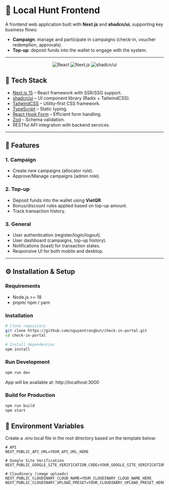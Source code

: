 # 🎯 Local Hunt Frontend

A frontend web application built with **Next.js** and **shadcn/ui**, supporting key business flows:
- **Campaign**: manage and participate in campaigns (check-in, voucher redemption, approvals).
- **Top-up**: deposit funds into the wallet to engage with the system.

---
<div align="center">
  <img src="https://img.shields.io/badge/React-20232A?style=for-the-badge&logo=react&logoColor=61DAFB" alt="React">
  <img src="https://img.shields.io/badge/Next.js-000000?style=for-the-badge&logo=nextdotjs&logoColor=white" alt="Next.js">
  <img src="https://img.shields.io/badge/shadcn%2Fui-000000?style=for-the-badge&logo=radix-ui&logoColor=white" alt="shadcn/ui">
</div>

## 🚀 Tech Stack

- [Next.js 15](https://nextjs.org/) – React framework with SSR/SSG support.
- [shadcn/ui](https://ui.shadcn.com/) – UI component library (Radix + TailwindCSS).
- [TailwindCSS](https://tailwindcss.com/) – Utility-first CSS framework.
- [TypeScript](https://www.typescriptlang.org/) – Static typing.
- [React Hook Form](https://react-hook-form.com/) – Efficient form handling.
- [Zod](https://zod.dev/) – Schema validation.
- RESTful API integration with backend services.

---

## 🔑 Features

### 1. Campaign
- Create new campaigns (allocator role).
- Approve/Manage campaigns (admin role).

### 2. Top-up
- Deposit funds into the wallet using **VietQR**.
- Bonus/discount rules applied based on top-up amount.
- Track transaction history.

### 3. General
- User authentication (register/login/logout).
- User dashboard (campaigns, top-up history).
- Notifications (toast) for transaction states.
- Responsive UI for both mobile and desktop.

---

## ⚙️ Installation & Setup

### Requirements
- Node.js >= 18
- pnpm/ npm / yarn

### Installation
```bash
# Clone repository
git clone https://github.com/nguyentrongbut/check-in-portal.git
cd check-in-portal

# Install dependencies
npm install
```
### Run Development
```bash
npm run dev
```
App will be available at: http://localhost:3000
### Build for Production
```bash
npm run build
npm start
```

## 🔧 Environment Variables
Create a .env.local file in the root directory based on the template below:
```env
# API
NEXT_PUBLIC_API_URL=YOUR_API_URL_HERE

# Google Site Verification
NEXT_PUBLIC_GOOGLE_SITE_VERIFICATION_CODE=YOUR_GOOGLE_SITE_VERIFICATION_CODE_HERE

# Cloudinary (image uploads)
NEXT_PUBLIC_CLOUDINARY_CLOUD_NAME=YOUR_CLOUDINARY_CLOUD_NAME_HERE
NEXT_PUBLIC_CLOUDINARY_UPLOAD_PRESET=YOUR_CLOUDINARY_UPLOAD_PRESET_HERE
```

